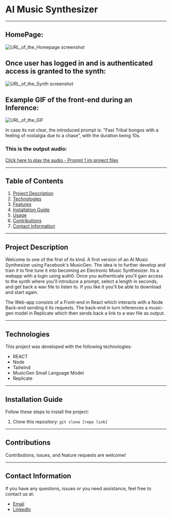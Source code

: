 # AI Music Synthesizer

---

## HomePage:
![URL_of_the_Homepage screenshot](https://user-images.githubusercontent.com/74673031/265178538-3b3eb9aa-efde-409b-98b2-b13e048fea42.png)


## Once user has logged in and is authenticated access is granted to the synth:
![URL_of_the_Synth screenshot](https://user-images.githubusercontent.com/74673031/265178523-ed9d7774-5029-4c5f-bbf9-e1553ede353b.png)



## Example GIF of the front-end during an Inference:

![URL_of_the_GIF](https://user-images.githubusercontent.com/74673031/265178255-64be9bb0-2443-4e3f-b153-fc385c8653af.gif)

In case its not clear, the introduced prompt is: "Fast Tribal bongos with a feeling of nostalgia due to a chase", with the duration being 10s.

### This is the output audio: 

[Click here to play the audio - Prompt 1 im project files](https://github.com/luisao8/AI-Music-Synthesizer-front#:~:text=1%20hour%20ago-,Download.wav,-Add%20files%20via)






---

## Table of Contents
1. [Project Description](#project-description)
2. [Technologies](#technologies)
3. [Features](#features)
4. [Installation Guide](#installation-guide)
5. [Usage](#usage)
6. [Contributions](#contributions)
7. [Contact Information](#contact-information)

---

## Project Description
Welcome to one of the first of its kind. A first version of an AI Music Synthesizer using Facebook's MusicGen. The idea is to further develop and train it to fine tune it into becoming an Electronic Music Synthesizer. Its a webapp with a login using auth0. Once you authenticate you'll gain access to the synth where you'll introduce a prompt, select a length in seconds, and get back a wav file to listen to. If you like it you'll be able to download and start again.

The Web-app consists of a Front-end in React which interacts with a Node Back-end sending it its requests. The back-end in turn inferences a music-gen model in Replicate which then sends back a link to a wav file as output.

---

## Technologies
This project was developed with the following technologies:
* REACT
* Node
* Tailwind
* MusicGen Small Language Model
* Replicate


---

## Installation Guide
Follow these steps to install the project:

1. Clone this repository: `git clone [repo link]`

---


## Contributions
Contributions, issues, and feature requests are welcome! 

---

## Contact Information
If you have any questions, issues or you need assistance, feel free to contact us at:

* [Email](mailto:luisalarconriva@gmail.com)
* [LinkedIn](https://www.linkedin.com/in/luis-alarc%C3%B3n-de-la-lastra-810113122/)

